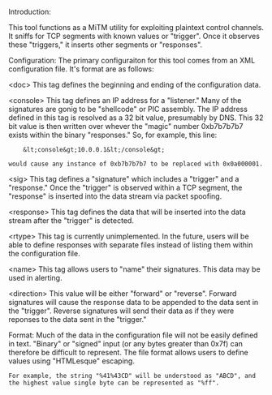 Introduction:

This tool functions as a MiTM utility for exploiting plaintext control 
channels. It sniffs for TCP segments with known values or "trigger". 
Once it observes these "triggers," it inserts other segments or "responses".

Configuration:
The primary configuraiton for this tool comes from an XML configuration file. 
It's format are as follows:

&lt;doc&gt;
	This tag defines the beginning and ending of the configuration data.

&lt;console&gt;
	This tag defines an IP address for a "listener." Many of the signatures
	are gonig to be "shellcode" or PIC assembly. The IP address defined
	in this tag is resolved as a 32 bit value, presumably by DNS.
	This 32 bit value is then written over whever the "magic" number
	0xb7b7b7b7 exists within the binary "responses."
	So, for example, this line:

		&lt;console&gt;10.0.0.1&lt;/console&gt; 

	would cause any instance of 0xb7b7b7b7 to be replaced with 0x0a000001.

&lt;sig&gt;
	This tag defines a "signature" which includes a "trigger" and a 
	"response."  Once the "trigger" is observed within a TCP segment,
	the "response" is inserted into the data stream via packet spoofing.

&lt;response&gt;
	This tag defines the data that will be inserted into the data stream
	after the "trigger" is detected.

&lt;rtype&gt;
	This tag is currently unimplemented. In the future, users will be
	able to define responses with separate files instead of listing them
	within the configuration file.
 
&lt;name&gt;
	This tag allows users to "name" their signatures.
	This data may be used in alerting.

&lt;direction&gt;
	This value will be either "forward" or "reverse". Forward signatures
	will cause the response data to be appended to the data sent in the 
	"trigger". Reverse signatures will send their data as if they were
	reponses to the data sent in the "trigger."


Format:
	Much of the data in the configuration file will not be easily defined
	in text. "Binary" or "signed" input (or any bytes greater than 0x7f)
	can therefore be difficult to represent. The file format allows users
	to define values using "HTMLesque" escaping.  

	For example, the string "%41%43CD" will be understood as "ABCD", and
	the highest value single byte can be represented as "%ff". 


